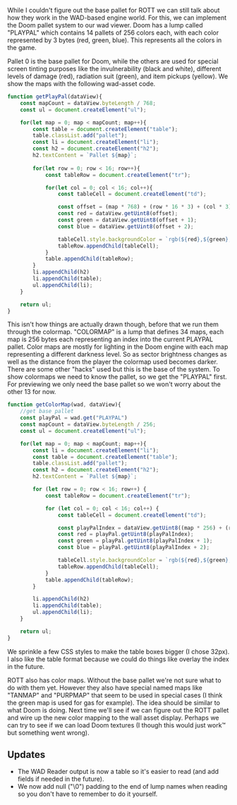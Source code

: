 While I couldn't figure out the base pallet for ROTT we can still talk about how they work in the WAD-based engine world.  For this, we can implement the Doom pallet system to our wad viewer.  Doom has a lump called "PLAYPAL" which contains 14 pallets of 256 colors each, with each color represented by 3 bytes (red, green, blue).  This represents all the colors in the game.

Pallet 0 is the base pallet for Doom, while the others are used for special screen tinting purposes like the invulnerability (black and white), different levels of damage (red), radiation suit (green), and item pickups (yellow).  We show the maps with the following wad-asset code.

```js
function getPlayPal(dataView){
	const mapCount = dataView.byteLength / 768;
	const ul = document.createElement("ul");

	for(let map = 0; map < mapCount; map++){
		const table = document.createElement("table");
		table.classList.add("pallet");
		const li = document.createElement("li");
		const h2 = document.createElement("h2");
		h2.textContent = `Pallet ${map}`;
		
		for(let row = 0; row < 16; row++){
			const tableRow = document.createElement("tr");

			for(let col = 0; col < 16; col++){
				const tableCell = document.createElement("td");

				const offset = (map * 768) + (row * 16 * 3) + (col * 3);
				const red = dataView.getUint8(offset);
				const green = dataView.getUint8(offset + 1);
				const blue = dataView.getUint8(offset + 2);

				tableCell.style.backgroundColor = `rgb(${red},${green},${blue})`;
				tableRow.appendChild(tableCell);
			}
			table.appendChild(tableRow);
		}
		li.appendChild(h2)
		li.appendChild(table);
		ul.appendChild(li);
	}

	return ul;
}

```

This isn't how things are actually drawn though, before that we run them through the colormap. "COLORMAP" is a lump that defines 34 maps, each map is 256 bytes each representing an index into the current PLAYPAL pallet.  Color maps are mostly for lighting in the Doom engine with each map representing a different darkness level.  So as sector brightness changes as well as the distance from the player the colormap used becomes darker.  There are some other "hacks" used but this is the base of the system.  To show colormaps we need to know the pallet, so we get the "PLAYPAL" first.  For previewing we only need the base pallet so we won't worry about the other 13 for now.

```js
function getColorMap(wad, dataView){
	//get base pallet
	const playPal = wad.get("PLAYPAL")
	const mapCount = dataView.byteLength / 256;
	const ul = document.createElement("ul");

	for(let map = 0; map < mapCount; map++){
		const li = document.createElement("li");
		const table = document.createElement("table");
		table.classList.add("pallet");
		const h2 = document.createElement("h2");
		h2.textContent = `Pallet ${map}`;

		for (let row = 0; row < 16; row++) {
			const tableRow = document.createElement("tr");

			for (let col = 0; col < 16; col++) {
				const tableCell = document.createElement("td");

				const playPalIndex = dataView.getUint8((map * 256) + (row * 16) + col) * 3;
				const red = playPal.getUint8(playPalIndex);
				const green = playPal.getUint8(playPalIndex + 1);
				const blue = playPal.getUint8(playPalIndex + 2);

				tableCell.style.backgroundColor = `rgb(${red},${green},${blue})`;
				tableRow.appendChild(tableCell);
			}
			table.appendChild(tableRow);
		}

		li.appendChild(h2)
		li.appendChild(table);
		ul.appendChild(li);
	}

	return ul;
}
```

We sprinkle a few CSS styles to make the table boxes bigger (I chose 32px).  I also like the table format because we could do things like overlay the index in the future.

ROTT also has color maps.  Without the base pallet we're not sure what to do with them yet.  However they also have special named maps like "TANMAP" and "PURPMAP" that seem to be used in special cases (I think the green map is used for gas for example).  The idea should be similar to what Doom is doing.  Next time we'll see if we can figure out the ROTT pallet and wire up the new color mapping to the wall asset display.  Perhaps we can try to see if we can load Doom textures (I though this would just work™ but something went wrong).

Updates
-------

- The WAD Reader output is now a table so it's easier to read (and add fields if needed in the future).
- We now add null ("\0") padding to the end of lump names when reading so you don't have to remember to do it yourself.